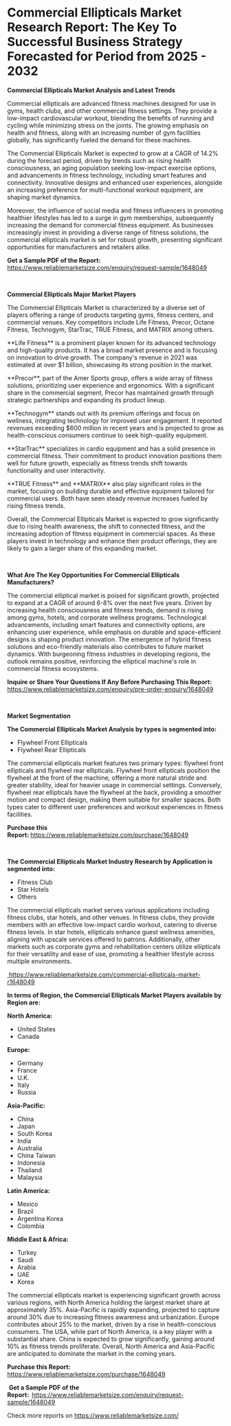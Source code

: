<p><h1>Commercial Ellipticals Market Research Report: The Key To Successful Business Strategy Forecasted for Period from 2025 - 2032</h1></p><p><strong>Commercial Ellipticals Market Analysis and Latest Trends</strong></p>
<p><p>Commercial ellipticals are advanced fitness machines designed for use in gyms, health clubs, and other commercial fitness settings. They provide a low-impact cardiovascular workout, blending the benefits of running and cycling while minimizing stress on the joints. The growing emphasis on health and fitness, along with an increasing number of gym facilities globally, has significantly fueled the demand for these machines.</p><p>The Commercial Ellipticals Market is expected to grow at a CAGR of 14.2% during the forecast period, driven by trends such as rising health consciousness, an aging population seeking low-impact exercise options, and advancements in fitness technology, including smart features and connectivity. Innovative designs and enhanced user experiences, alongside an increasing preference for multi-functional workout equipment, are shaping market dynamics. </p><p>Moreover, the influence of social media and fitness influencers in promoting healthier lifestyles has led to a surge in gym memberships, subsequently increasing the demand for commercial fitness equipment. As businesses increasingly invest in providing a diverse range of fitness solutions, the commercial ellipticals market is set for robust growth, presenting significant opportunities for manufacturers and retailers alike.</p></p>
<p><strong>Get a Sample PDF of the Report:&nbsp;</strong> <a href="https://www.reliablemarketsize.com/enquiry/request-sample/1648049?utm_campaign=1197&utm_medium=2&utm_source=Github&utm_content=ia&utm_term=22022025&utm_id=commercial-ellipticals">https://www.reliablemarketsize.com/enquiry/request-sample/1648049</a></p>
<p>&nbsp;</p>
<p><strong>Commercial Ellipticals Major Market Players</strong></p>
<p><p>The Commercial Ellipticals Market is characterized by a diverse set of players offering a range of products targeting gyms, fitness centers, and commercial venues. Key competitors include Life Fitness, Precor, Octane Fitness, Technogym, StarTrac, TRUE Fitness, and MATRIX among others.</p><p>**Life Fitness** is a prominent player known for its advanced technology and high-quality products. It has a broad market presence and is focusing on innovation to drive growth. The company's revenue in 2021 was estimated at over $1 billion, showcasing its strong position in the market.</p><p>**Precor**, part of the Amer Sports group, offers a wide array of fitness solutions, prioritizing user experience and ergonomics. With a significant share in the commercial segment, Precor has maintained growth through strategic partnerships and expanding its product lineup.</p><p>**Technogym** stands out with its premium offerings and focus on wellness, integrating technology for improved user engagement. It reported revenues exceeding $600 million in recent years and is projected to grow as health-conscious consumers continue to seek high-quality equipment.</p><p>**StarTrac** specializes in cardio equipment and has a solid presence in commercial fitness. Their commitment to product innovation positions them well for future growth, especially as fitness trends shift towards functionality and user interactivity.</p><p>**TRUE Fitness** and **MATRIX** also play significant roles in the market, focusing on building durable and effective equipment tailored for commercial users. Both have seen steady revenue increases fueled by rising fitness trends.</p><p>Overall, the Commercial Ellipticals Market is expected to grow significantly due to rising health awareness, the shift to connected fitness, and the increasing adoption of fitness equipment in commercial spaces. As these players invest in technology and enhance their product offerings, they are likely to gain a larger share of this expanding market.</p></p>
<p>&nbsp;</p>
<p><strong>What Are The Key Opportunities For Commercial Ellipticals Manufacturers?</strong></p>
<p><p>The commercial elliptical market is poised for significant growth, projected to expand at a CAGR of around 6-8% over the next five years. Driven by increasing health consciousness and fitness trends, demand is rising among gyms, hotels, and corporate wellness programs. Technological advancements, including smart features and connectivity options, are enhancing user experience, while emphasis on durable and space-efficient designs is shaping product innovation. The emergence of hybrid fitness solutions and eco-friendly materials also contributes to future market dynamics. With burgeoning fitness industries in developing regions, the outlook remains positive, reinforcing the elliptical machine's role in commercial fitness ecosystems.</p></p>
<p><strong>Inquire or Share Your Questions If Any Before Purchasing This Report:</strong> <a href="https://www.reliablemarketsize.com/enquiry/pre-order-enquiry/1648049?utm_campaign=1197&utm_medium=2&utm_source=Github&utm_content=ia&utm_term=22022025&utm_id=commercial-ellipticals">https://www.reliablemarketsize.com/enquiry/pre-order-enquiry/1648049</a></p>
<p>&nbsp;</p>
<p><strong>Market Segmentation</strong></p>
<p><strong>The Commercial Ellipticals Market Analysis by types is segmented into:</strong></p>
<p><ul><li>Flywheel Front Ellipticals</li><li>Flywheel Rear Ellipticals</li></ul></p>
<p><p>The commercial ellipticals market features two primary types: flywheel front ellipticals and flywheel rear ellipticals. Flywheel front ellipticals position the flywheel at the front of the machine, offering a more natural stride and greater stability, ideal for heavier usage in commercial settings. Conversely, flywheel rear ellipticals have the flywheel at the back, providing a smoother motion and compact design, making them suitable for smaller spaces. Both types cater to different user preferences and workout experiences in fitness facilities.</p></p>
<p><strong>Purchase this Report:&nbsp;</strong><a href="https://www.reliablemarketsize.com/purchase/1648049?utm_campaign=1197&utm_medium=2&utm_source=Github&utm_content=ia&utm_term=22022025&utm_id=commercial-ellipticals">https://www.reliablemarketsize.com/purchase/1648049</a></p>
<p>&nbsp;</p>
<p><strong>The Commercial Ellipticals Market Industry Research by Application is segmented into:</strong></p>
<p><ul><li>Fitness Club</li><li>Star Hotels</li><li>Others</li></ul></p>
<p><p>The commercial ellipticals market serves various applications including fitness clubs, star hotels, and other venues. In fitness clubs, they provide members with an effective low-impact cardio workout, catering to diverse fitness levels. In star hotels, ellipticals enhance guest wellness amenities, aligning with upscale services offered to patrons. Additionally, other markets such as corporate gyms and rehabilitation centers utilize ellipticals for their versatility and ease of use, promoting a healthier lifestyle across multiple environments.</p></p>
<p><a href="https://www.reliablemarketsize.com/commercial-ellipticals-market-r1648049?utm_campaign=1197&utm_medium=2&utm_source=Github&utm_content=ia&utm_term=22022025&utm_id=commercial-ellipticals">&nbsp;https://www.reliablemarketsize.com/commercial-ellipticals-market-r1648049</a></p>
<p><strong>In terms of Region, the Commercial Ellipticals Market Players available by Region are:</strong></p>
<p>
    <p> <strong> North America: </strong>
        <ul>
            <li>United States</li>
            <li>Canada</li>
        </ul>
        </p> 
    <p> <strong> Europe: </strong>
        <ul>
            <li>Germany</li>
            <li>France</li>
            <li>U.K.</li>
            <li>Italy</li>
            <li>Russia</li>
        </ul>
        </p> 
    <p> <strong> Asia-Pacific: </strong>
        <ul>
            <li>China</li>
            <li>Japan</li>
            <li>South Korea</li>
            <li>India</li>
            <li>Australia</li>
            <li>China Taiwan</li>
            <li>Indonesia</li>
            <li>Thailand</li>
            <li>Malaysia</li>
        </ul>
        </p> 
    <p> <strong> Latin America: </strong>
        <ul>
            <li>Mexico</li>
            <li>Brazil</li>
            <li>Argentina Korea</li>
            <li>Colombia</li>
        </ul>
        </p> 
    <p> <strong> Middle East & Africa: </strong>
        <ul>
            <li>Turkey</li>
            <li>Saudi</li>
            <li>Arabia</li>
            <li>UAE</li>
            <li>Korea</li>
        </ul>
    </p>
    </p>
<p><p>The commercial ellipticals market is experiencing significant growth across various regions, with North America holding the largest market share at approximately 35%. Asia-Pacific is rapidly expanding, projected to capture around 30% due to increasing fitness awareness and urbanization. Europe contributes about 25% to the market, driven by a rise in health-conscious consumers. The USA, while part of North America, is a key player with a substantial share. China is expected to grow significantly, gaining around 10% as fitness trends proliferate. Overall, North America and Asia-Pacific are anticipated to dominate the market in the coming years.</p></p>
<p><strong>Purchase this Report: </strong><a href="https://www.reliablemarketsize.com/purchase/1648049?utm_campaign=1197&utm_medium=2&utm_source=Github&utm_content=ia&utm_term=22022025&utm_id=commercial-ellipticals">https://www.reliablemarketsize.com/purchase/1648049</a></p>
<p>&nbsp;<strong>Get a Sample PDF of the Report:&nbsp;&nbsp;</strong><a href="https://www.reliablemarketsize.com/enquiry/request-sample/1648049?utm_campaign=1197&utm_medium=2&utm_source=Github&utm_content=ia&utm_term=22022025&utm_id=commercial-ellipticals">https://www.reliablemarketsize.com/enquiry/request-sample/1648049</a></p>
<p><strong></strong></p>
<p>Check more reports on <a href="https://www.reliablemarketsize.com/?utm_campaign=1197&utm_medium=2&utm_source=Github&utm_content=ia&utm_term=22022025&utm_id=commercial-ellipticals">https://www.reliablemarketsize.com/</a></p>